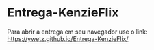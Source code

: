 # Entrega-KenzieFlix
Para abrir a entrega em seu navegador use o link: https://ywetz.github.io/Entrega-KenzieFlix/
